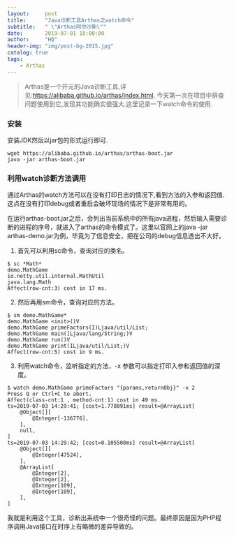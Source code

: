 ```yaml
---
layout:     post
title:      "Java诊断工具Arthas之watch命令"
subtitle:   " \"Arthas阿尔沙斯\""
date:       2019-07-01 18:00:00
author:     "HQ"
header-img: "img/post-bg-2015.jpg"
catalog: true
tags:
    - Arthas
---
```


>Arthas是一个开元的Java诊断工具,详见:https://alibaba.github.io/arthas/index.html. 今天第一次在项目中排查问题使用到它,发现其功能确实很强大.这里记录一下watch命令的使用.

### 安装
安装JDK然后以jar包的形式运行即可.
```
wget https://alibaba.github.io/arthas/arthas-boot.jar
java -jar arthas-boot.jar
```

### 利用watch诊断方法调用

通过Arthas的watch方法可以在没有打印日志的情况下,看到方法的入参和返回值.这点在没有打印debug或者重启会破坏现场的情况下是非常有用的。

在运行arthas-boot.jar之后，会列出当前系统中的所有java进程，然后输入需要诊断的进程的序号，就进入了arthas的命令模式了。这里以官网上的java -jar arthas-demo.jar为例，毕竟为了信息安全，把在公司的debug信息透出不大好。

1. 首先可以利用sc命令，查询对应的类名。
```
$ sc *Math*
demo.MathGame
io.netty.util.internal.MathUtil
java.lang.Math
Affect(row-cnt:3) cost in 17 ms.
```

2. 然后再用sm命令，查询对应的方法。
```
$ sm demo.MathGame*
demo.MathGame <init>()V
demo.MathGame primeFactors(I)Ljava/util/List;
demo.MathGame main([Ljava/lang/String;)V
demo.MathGame run()V
demo.MathGame print(ILjava/util/List;)V
Affect(row-cnt:5) cost in 9 ms.
```

3. 利用watch命令，监听指定的方法，-x 参数可以指定打印入参和返回值的深度。

```
$ watch demo.MathGame primeFactors "{params,returnObj}" -x 2
Press Q or Ctrl+C to abort.
Affect(class-cnt:1 , method-cnt:1) cost in 49 ms.
ts=2019-07-03 14:29:41; [cost=1.778091ms] result=@ArrayList[
    @Object[][
        @Integer[-136776],
    ],
    null,
]
ts=2019-07-03 14:29:42; [cost=0.105508ms] result=@ArrayList[
    @Object[][
        @Integer[47524],
    ],
    @ArrayList[
        @Integer[2],
        @Integer[2],
        @Integer[109],
        @Integer[109],
    ],
]
```
我就是利用这个工具，诊断出系统中一个很奇怪的问题。最终原因是因为PHP程序调用Java接口在时序上有略微的差异导致的。
